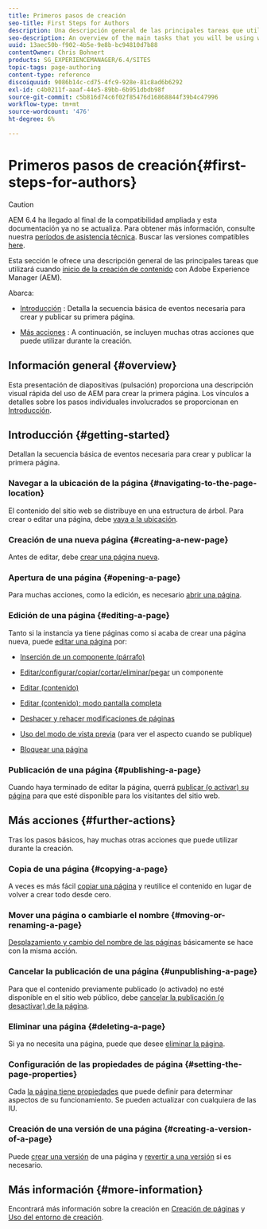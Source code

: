 ```yaml
---
title: Primeros pasos de creación
seo-title: First Steps for Authors
description: Una descripción general de las principales tareas que utilizará al empezar a crear contenido con AEM
seo-description: An overview of the main tasks that you will be using when starting to author content with AEM
uuid: 13aec50b-f902-4b5e-9e8b-bc94810d7b88
contentOwner: Chris Bohnert
products: SG_EXPERIENCEMANAGER/6.4/SITES
topic-tags: page-authoring
content-type: reference
discoiquuid: 9086b14c-cd75-4fc9-928e-81c8ad6b6292
exl-id: c4b0211f-aaaf-44e5-89bb-6b951dbdb98f
source-git-commit: c5b816d74c6f02f85476d16868844f39b4c47996
workflow-type: tm+mt
source-wordcount: '476'
ht-degree: 6%

---
```


# Primeros pasos de creación{#first-steps-for-authors}

>[!CAUTION]
>
>AEM 6.4 ha llegado al final de la compatibilidad ampliada y esta documentación ya no se actualiza. Para obtener más información, consulte nuestra [períodos de asistencia técnica](https://helpx.adobe.com/es/support/programs/eol-matrix.html). Buscar las versiones compatibles [here](https://experienceleague.adobe.com/docs/).

Esta sección le ofrece una descripción general de las principales tareas que utilizará cuando [inicio de la creación de contenido](/help/sites-authoring/author.md#concept-of-authoring-and-publishing) con Adobe Experience Manager (AEM).

Abarca:

* [Introducción](#getting-started) : Detalla la secuencia básica de eventos necesaria para crear y publicar su primera página.

* [Más acciones](#further-actions) : A continuación, se incluyen muchas otras acciones que puede utilizar durante la creación.

## Información general {#overview}

Esta presentación de diapositivas (pulsación) proporciona una descripción visual rápida del uso de AEM para crear la primera página. Los vínculos a detalles sobre los pasos individuales involucrados se proporcionan en [Introducción](#getting-started).

## Introducción {#getting-started}

Detallan la secuencia básica de eventos necesaria para crear y publicar la primera página.

### Navegar a la ubicación de la página {#navigating-to-the-page-location}

El contenido del sitio web se distribuye en una estructura de árbol. Para crear o editar una página, debe [vaya a la ubicación](/help/sites-authoring/basic-handling.md#viewing-and-selecting-resources).

### Creación de una nueva página {#creating-a-new-page}

Antes de editar, debe [crear una página nueva](/help/sites-authoring/managing-pages.md#creating-a-new-page).

### Apertura de una página {#opening-a-page}

Para muchas acciones, como la edición, es necesario [abrir una página](/help/sites-authoring/managing-pages.md#opening-a-page-for-editing).

### Edición de una página {#editing-a-page}

Tanto si la instancia ya tiene páginas como si acaba de crear una página nueva, puede [editar una página](/help/sites-authoring/editing-content.md) por:

* [Inserción de un componente (párrafo)](/help/sites-authoring/editing-content.md#inserting-a-component)
* [Editar/configurar/copiar/cortar/eliminar/pegar](/help/sites-authoring/editing-content.md#edit-configure-copy-cut-delete-paste) un componente
* [Editar (contenido)](/help/sites-authoring/editing-content.md#edit-content)
* [Editar (contenido): modo pantalla completa](/help/sites-authoring/editing-content.md#edit-content-full-screen-mode)

* [Deshacer y rehacer modificaciones de páginas](/help/sites-authoring/editing-content.md#undoing-and-redoing-page-edits)
* [Uso del modo de vista previa](/help/sites-authoring/editing-content.md#preview-mode) (para ver el aspecto cuando se publique)
* [Bloquear una página  ](/help/sites-authoring/editing-content.md#locking-a-page)

### Publicación de una página {#publishing-a-page}

Cuando haya terminado de editar la página, querrá [publicar (o activar) su página](/help/sites-authoring/publishing-pages.md) para que esté disponible para los visitantes del sitio web.

## Más acciones {#further-actions}

Tras los pasos básicos, hay muchas otras acciones que puede utilizar durante la creación.

### Copia de una página {#copying-a-page}

A veces es más fácil [copiar una página](/help/sites-authoring/managing-pages.md#copying-and-pasting-a-page) y reutilice el contenido en lugar de volver a crear todo desde cero.

### Mover una página o cambiarle el nombre {#moving-or-renaming-a-page}

[Desplazamiento y cambio del nombre de las páginas](/help/sites-authoring/managing-pages.md#moving-or-renaming-a-page) básicamente se hace con la misma acción.

### Cancelar la publicación de una página {#unpublishing-a-page}

Para que el contenido previamente publicado (o activado) no esté disponible en el sitio web público, debe [cancelar la publicación (o desactivar) de la página](/help/sites-authoring/publishing-pages.md).

### Eliminar una página {#deleting-a-page}

Si ya no necesita una página, puede que desee [eliminar la página](/help/sites-authoring/managing-pages.md#deleting-a-page).

### Configuración de las propiedades de página {#setting-the-page-properties}

Cada [la página tiene propiedades](/help/sites-authoring/editing-page-properties.md) que puede definir para determinar aspectos de su funcionamiento. Se pueden actualizar con cualquiera de las IU.

### Creación de una versión de una página {#creating-a-version-of-a-page}

Puede [crear una versión](/help/sites-authoring/working-with-page-versions.md#creating-a-new-version) de una página y [revertir a una versión](/help/sites-authoring/working-with-page-versions.md#reverting-to-a-page-version) si es necesario.

## Más información {#more-information}

Encontrará más información sobre la creación en [Creación de páginas](/help/sites-authoring/author-environment-tools.md) y [Uso del entorno de creación](/help/sites-authoring/home.md).
